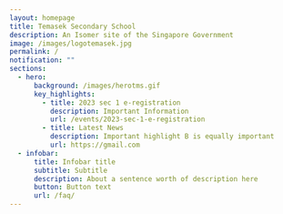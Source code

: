 ```yaml
---
layout: homepage
title: Temasek Secondary School
description: An Isomer site of the Singapore Government
image: /images/logotemasek.jpg
permalink: /
notification: ""
sections:
  - hero:
      background: /images/herotms.gif
      key_highlights:
        - title: 2023 sec 1 e-registration
          description: Important Information
          url: /events/2023-sec-1-e-registration
        - title: Latest News
          description: Important highlight B is equally important
          url: https://gmail.com
  - infobar:
      title: Infobar title
      subtitle: Subtitle
      description: About a sentence worth of description here
      button: Button text
      url: /faq/
---
```

